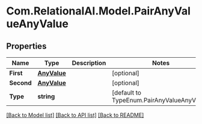 
# Com.RelationalAI.Model.PairAnyValueAnyValue

## Properties

Name | Type | Description | Notes
------------ | ------------- | ------------- | -------------
**First** | [**AnyValue**](AnyValue.md) |  | [optional] 
**Second** | [**AnyValue**](AnyValue.md) |  | [optional] 
**Type** | **string** |  | [default to TypeEnum.PairAnyValueAnyValue]

[[Back to Model list]](../README.md#documentation-for-models)
[[Back to API list]](../README.md#documentation-for-api-endpoints)
[[Back to README]](../README.md)

